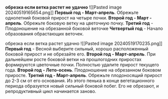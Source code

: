 **обрезка если ветка растет не удачно**
![[Pasted image 20240519165654.png]]
**Первый год - Март-апрель**. Обрежьте однолетний боковой прирост на четыре почки.
**Второй год - Март - апрель**. Обрежьте боковую ветку на цветочную почку.
**Третий год** - Плодоношение на обрезанной боковой веточке
**Четвертый год** - Начало образования обрастающих веточек.

обрезка если ветка растет удачно
![[Pasted image 20240519170235.png]]
**Первый год** - Весной выберите сильный, хорошо расположенный боковой прирост и не обрезайте его.
**Второй год - Март-апрель**. При дальнейшем росте боковой ветки на прошлогодних приростах формируются цветочные почки. Полностью удалите прирост текущего года.
**Второй год - Лето-осень**. Плодоношение на обрезанном боковом приросте.
**Третий год - Март-апрель**. Обрежьте плодоносящий прирост до 2-3 см от его основания. Из этого пенька в конце вегетационного периода образуется новый сильный боковой побег. Его не обрезают, и репродуктивный цикл начинается заново.